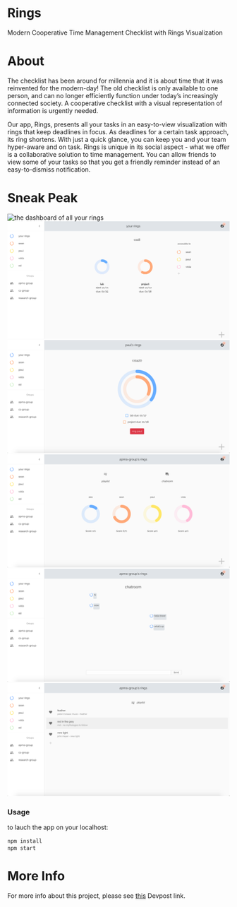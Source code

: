 # Rings
Modern Cooperative Time Management Checklist with Rings Visualization 

# About 
The checklist has been around for millennia and it is about time that it was reinvented for the modern-day! The old checklist is only available to one person, and can no longer efficiently function under today’s increasingly connected society. A cooperative checklist with a visual representation of information is urgently needed. 

Our app, Rings, presents all your tasks in an easy-to-view visualization with rings that keep deadlines in focus. As deadlines for a certain task approach, its ring shortens. With just a quick glance, you can keep you and your team hyper-aware and on task. Rings is unique in its social aspect - what we offer is a collaborative solution to time management. You can allow friends to view some of your tasks so that you get a friendly reminder instead of an easy-to-dismiss notification. 

# Sneak Peak 
![the dashboard of all your rings](assests/dashboard.png)
![the detail info for each of your circles](assets/circle-detail.png)
![viewing your friend's ring](assets/other-ring.png)
![working in a group to manage tasks together](assets/group.png)
![chat with each other using the chat function](assets/chat.png)
![vive to the same mood with your group](assets/playlist.png)

### Usage
to lauch the app on your localhost:
```
npm install
npm start
```

# More Info
For more info about this project, please see [this](https://devpost.com/software/rings) Devpost link. 
